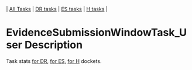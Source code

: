 | [All Tasks](../alltasks.md) | [DR tasks](../docs-DR/tasklist.md) | [ES tasks](../docs-ES/tasklist.md) | [H tasks](../docs-H/tasklist.md) |
# EvidenceSubmissionWindowTask_User Description

Task stats [for DR](../docs-DR/EvidenceSubmissionWindowTask_User.md), [for ES](../docs-ES/EvidenceSubmissionWindowTask_User.md), [for H](../docs-H/EvidenceSubmissionWindowTask_User.md) dockets.

